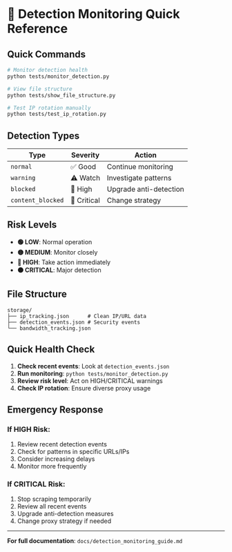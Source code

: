 # 🚨 Detection Monitoring Quick Reference

## Quick Commands

```bash
# Monitor detection health
python tests/monitor_detection.py

# View file structure  
python tests/show_file_structure.py

# Test IP rotation manually
python tests/test_ip_rotation.py
```

## Detection Types

| Type | Severity | Action |
|------|----------|--------|
| `normal` | ✅ Good | Continue monitoring |
| `warning` | ⚠️ Watch | Investigate patterns |
| `blocked` | 🚨 High | Upgrade anti-detection |
| `content_blocked` | 🛑 Critical | Change strategy |

## Risk Levels

- **🟢 LOW**: Normal operation
- **🟡 MEDIUM**: Monitor closely
- **🔴 HIGH**: Take action immediately  
- **⚫ CRITICAL**: Major detection

## File Structure

```
storage/
├── ip_tracking.json      # Clean IP/URL data
├── detection_events.json # Security events
└── bandwidth_tracking.json
```

## Quick Health Check

1. **Check recent events**: Look at `detection_events.json`
2. **Run monitoring**: `python tests/monitor_detection.py`
3. **Review risk level**: Act on HIGH/CRITICAL warnings
4. **Check IP rotation**: Ensure diverse proxy usage

## Emergency Response

### If HIGH Risk:
1. Review recent detection events
2. Check for patterns in specific URLs/IPs
3. Consider increasing delays
4. Monitor more frequently

### If CRITICAL Risk:
1. Stop scraping temporarily
2. Review all recent events
3. Upgrade anti-detection measures
4. Change proxy strategy if needed

---
**For full documentation**: `docs/detection_monitoring_guide.md`
